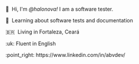 <p>👋&nbsp; Hi, I'm <em>@halonova!</em> I am a software tester. </p>

<p>📌&nbsp; Learning about software tests and documentation</p>

<p>🇧🇷&nbsp; Living in Fortaleza, Ceará</p>

<p>:uk: Fluent in English</p>

<p>:point_right: https://www.linkedin.com/in/abvdev/ </p>
